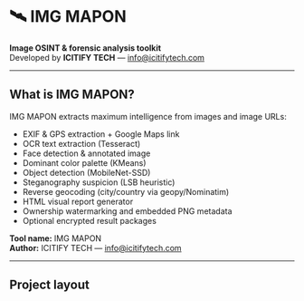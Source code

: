 # 🛰️ IMG MAPON
**Image OSINT & forensic analysis toolkit**  
Developed by **ICITIFY TECH** — info@icitifytech.com

---

## What is IMG MAPON?
IMG MAPON extracts maximum intelligence from images and image URLs:
- EXIF & GPS extraction + Google Maps link
- OCR text extraction (Tesseract)
- Face detection & annotated image
- Dominant color palette (KMeans)
- Object detection (MobileNet-SSD)
- Steganography suspicion (LSB heuristic)
- Reverse geocoding (city/country via geopy/Nominatim)
- HTML visual report generator
- Ownership watermarking and embedded PNG metadata
- Optional encrypted result packages

**Tool name:** IMG MAPON  
**Author:** ICITIFY TECH — info@icitifytech.com

---

## Project layout
